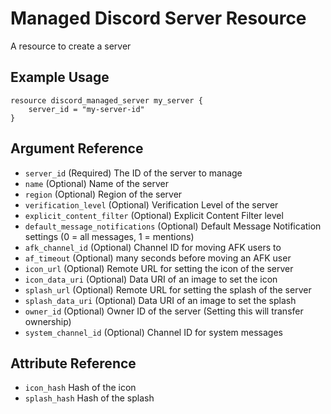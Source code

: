 # Managed Discord Server Resource

A resource to create a server

## Example Usage

```hcl-terraform
resource discord_managed_server my_server {
    server_id = "my-server-id"
}
```

## Argument Reference

* `server_id` (Required) The ID of the server to manage
* `name` (Optional) Name of the server
* `region` (Optional) Region of the server
* `verification_level` (Optional) Verification Level of the server
* `explicit_content_filter` (Optional) Explicit Content Filter level
* `default_message_notifications` (Optional) Default Message Notification settings (0 = all messages, 1 = mentions)
* `afk_channel_id` (Optional) Channel ID for moving AFK users to
* `af_timeout` (Optional)  many seconds before moving an AFK user
* `icon_url` (Optional) Remote URL for setting the icon of the server
* `icon_data_uri` (Optional) Data URI of an image to set the icon
* `splash_url` (Optional) Remote URL for setting the splash of the server
* `splash_data_uri` (Optional) Data URI of an image to set the splash
* `owner_id` (Optional) Owner ID of the server (Setting this will transfer ownership)
* `system_channel_id` (Optional) Channel ID for system messages

## Attribute Reference

* `icon_hash` Hash of the icon
* `splash_hash` Hash of the splash
